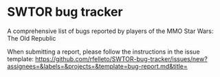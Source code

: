 # SWTOR bug tracker
A comprehensive list of bugs reported by players of the MMO Star Wars: The Old Republic

When submitting a report, please follow the instructions in the issue template: https://github.com/rfelleto/SWTOR-bug-tracker/issues/new?assignees=&labels=&projects=&template=bug-report.md&title=
